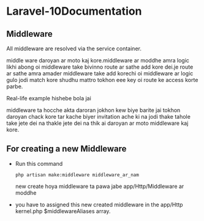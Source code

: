 # Laravel-10Documentation

## Middleware

All middleware are resolved via the service container.

middle ware daroyan ar moto kaj kore.middleware ar moddhe amra logic likhi abong oi middleware take bivinno route ar sathe add kore dei.je route ar sathe amra amader middleware take add korechi oi middleware ar logic gulo jodi match kore shudhu mattro tokhon eee key oi route ke access korte parbe.


Real-life example hishebe bola jai

middleware ta hocche akta daroran jokhon kew biye barite jai tokhon daroyan chack kore tar kache biyer invitation ache ki na jodi thake tahole take jete dei na thakle jete dei na thik ai daroyan ar moto middleware kaj kore.


## For creating a new Middleware

* Run this command

      php artisan make:middleware middleware_ar_nam


  new create hoya middleware ta pawa jabe app/Http/Middleware ar moddhe

* you have to assigned this new created middleware  in the app/Http kernel.php $middlewareAliases array.
